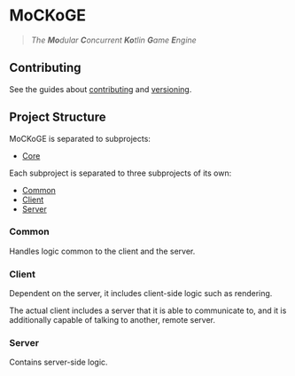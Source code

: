 # MoCKoGE

> *The **Mo**dular **C**oncurrent **Ko**tlin **G**ame **E**ngine*

## Contributing
See the guides about [contributing](CONTRIBUTING.md) and [versioning](VERSIONING).

## Project Structure

MoCKoGE is separated to subprojects:

- [Core](core/README.md)

Each subproject is separated to three subprojects of its own:

- [Common](#common)
- [Client](#client)
- [Server](#server)

### Common

Handles logic common to the client and the server.

### Client

Dependent on the server, it includes client-side logic such as rendering.

The actual client includes a server that it is able to communicate to, and it is additionally capable of talking to
another, remote server.

### Server

Contains server-side logic.
